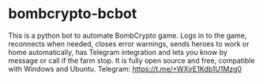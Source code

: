 # bombcrypto-bcbot
This is a python bot to automate BombCrypto game.  Logs in to the game, reconnects when needed, closes error warnings, sends heroes to work or home automatically, has Telegram integration and lets you know by message or call if the farm stop.  It is fully open source and free, compatible with Windows and Ubuntu.  Telegram: https://t.me/+WXjrE1Kdb1U1Mzg0
